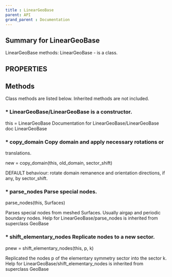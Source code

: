 ```yaml
---
title : LinearGeoBase
parent: API
grand_parent : Documentation
---
```

## Summary for LinearGeoBase
LinearGeoBase methods:
LinearGeoBase - is a class.
## PROPERTIES
## Methods
Class methods are listed below. Inherited methods are not included.
### * LinearGeoBase/LinearGeoBase is a constructor.
this = LinearGeoBase
Documentation for LinearGeoBase/LinearGeoBase
doc LinearGeoBase

### * copy_domain Copy domain and apply necessary rotations or
translations.

new = copy_domain(this, old_domain, sector_shift)

DEFAULT behaviour: rotate domain remanence and orientation
directions, if any, by sector_shift.

### * parse_nodes Parse special nodes.

parse_nodes(this, Surfaces)

Parses special nodes from meshed Surfaces. Usually airgap
and periodic boundary nodes.
Help for LinearGeoBase/parse_nodes is inherited from superclass GeoBase

### * shift_elementary_nodes Replicate nodes to a new sector.

pnew = shift_elementary_nodes(this, p, k)

Replicated the nodes p of the elementary symmetry sector into
the sector k.
Help for LinearGeoBase/shift_elementary_nodes is inherited from superclass GeoBase

